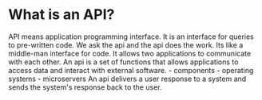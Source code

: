 # What is an API?
API means application programming interface.
It is an interface for queries to pre-written code. We ask the api and the api does the work. Its like a middle-man interface for code. It allows two applications to communicate with each other. 
An api is a set of functions that allows applications to access data and interact with external software. 
    - components
    - operating systems
    - microservers
An api delivers a user response to a system and sends the system's response back to the user.